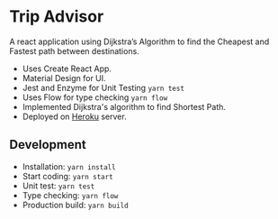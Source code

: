 # Trip Advisor

A react application using Dijkstra’s Algorithm to find the Cheapest and Fastest path between destinations.

* Uses Create React App.
* Material Design for UI.
* Jest and Enzyme for Unit Testing `yarn test`
* Uses Flow for type checking `yarn flow`
* Implemented Dijkstra's algorithm to find Shortest Path.
* Deployed on [Heroku](https://trip-sorter.herokuapp.com) server.

## Development

* Installation: `yarn install`
* Start coding: `yarn start`
* Unit test: `yarn test`
* Type checking: `yarn flow`
* Production build: `yarn build`
